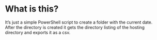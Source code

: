 # What is this?
It’s just a simple PowerShell script to create a folder with the current date. After the directory is created it gets the directory listing of the hosting directory and exports it as a csv.